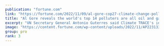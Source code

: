 ```yaml
---
publication: "fortune.com"
link: "https://fortune.com/2022/11/09/al-gore-cop27-climate-change-polluters-inventory-top-polluters-oil-gas/"
title: "Al Gore reveals the world's top 14 polluters are all oil and gas fields but insists 'We are capable of solving this crisis'"
excerpt: "UN Secretary General Antonio Guterres said Climate TRACE's inventory shows a problem “in front of our eyes, but also hidden in plain sight.”"
image: "https://content.fortune.com/wp-content/uploads/2022/11/AP22313327359977.jpg?resize=1200,600"
group: pro
rank: 3
---
```

